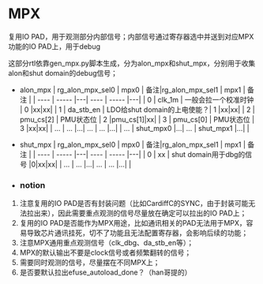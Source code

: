 # MPX #
复用IO PAD，用于观测部分内部信号；内部信号通过寄存器选中并送到对应MPX功能的IO PAD上，用于debug

这部分rtl依靠gen_mpx.py脚本生成，分为alon_mpx和shut_mpx，分别用于收集alon和shut domain的debug信号；

- alon_mpx
    | rg_alon_mpx_sel0 | mpx0 | 备注|rg_alon_mpx_sel1 | mpx1 | 备注 |
    | ---- | ----- |---| ---- | ----- |---|
    | 0 | clk_1m | 一般会拉一个校准时钟 | 0 |xx|xx|
    | 1 | da_stb_en | LDO给shut domain的上电使能？| 1 |xx|xx|
    | 2 | pmu_cs[2] | PMU状态位 | 2 |pmu_cs[1]|xx|
    | 3 | pmu_cs[0] | PMU状态位 | 3 |xx|xx|
    | … | … |…| … | … |…|
    | … | shut_mpx0 |…| … | shut_mpx1 |…|
    |
- shut_mpx
   | rg_alon_mpx_sel0 | mpx0 | 备注|rg_alon_mpx_sel1 | mpx1 | 备注 |
   | ---- | ----- |---| ---- | ----- |---|
   | 0 | xx | shut domain用于dbg的信号 |0|xx|xx|
   | … | … |…| … | … |…|
   |

- ### notion
1. 注意复用的IO PAD是否有封装问题（比如CardiffC的SYNC，由于封装可能无法拉出来），因此需要重点观测的信号尽量放在确定可以拉出的IO PAD上；
2. 复用的IO PAD是否能作为MPX用途，比如通讯相关的PAD无法用于MPX，容易导致芯片通讯挂死，切不了功能且无法配置寄存器，会影响后续的功能；
3. 注意MPX通用重点观测信号（clk_dbg、da_stb_en等）；
4. MPX的默认输出不要是clock信号或者频繁翻转的信号；
5. 需要同时观测的信号，尽量摆在不同MPX上；
6. 是否要默认拉出efuse_autoload_done？（han哥提的）